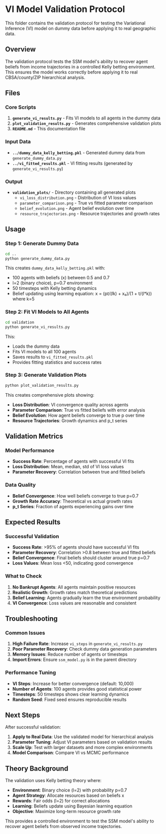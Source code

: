 # VI Model Validation Protocol

This folder contains the validation protocol for testing the Variational Inference (VI) model on dummy data before applying it to real geographic data.

## Overview

The validation protocol tests the SSM model's ability to recover agent beliefs from income trajectories in a controlled Kelly betting environment. This ensures the model works correctly before applying it to real CBSA/county/ZIP hierarchical analysis.

## Files

### Core Scripts

1. **`generate_vi_results.py`** - Fits VI models to all agents in the dummy data
2. **`plot_validation_results.py`** - Generates comprehensive validation plots
3. **`README.md`** - This documentation file

### Input Data

- **`../dummy_data_kelly_betting.pkl`** - Generated dummy data from `generate_dummy_data.py`
- **`../vi_fitted_results.pkl`** - VI fitting results (generated by `generate_vi_results.py`)

### Output

- **`validation_plots/`** - Directory containing all generated plots
  - `vi_loss_distribution.png` - Distribution of VI loss values
  - `parameter_comparison.png` - True vs fitted parameter comparison
  - `belief_evolution.png` - Agent belief evolution over time
  - `resource_trajectories.png` - Resource trajectories and growth rates

## Usage

### Step 1: Generate Dummy Data
```bash
cd ..
python generate_dummy_data.py
```

This creates `dummy_data_kelly_betting.pkl` with:
- 100 agents with beliefs (x) between 0.5 and 0.7
- l=2 (binary choice), p=0.7 environment
- 50 timesteps with Kelly betting dynamics
- Belief updating using learning equation: x = (p*t/(l*k) + x₀)/(1 + t/(l*k)) where k=5

### Step 2: Fit VI Models to All Agents
```bash
cd validation
python generate_vi_results.py
```

This:
- Loads the dummy data
- Fits VI models to all 100 agents
- Saves results to `vi_fitted_results.pkl`
- Provides fitting statistics and success rates

### Step 3: Generate Validation Plots
```bash
python plot_validation_results.py
```

This creates comprehensive plots showing:
- **Loss Distribution**: VI convergence quality across agents
- **Parameter Comparison**: True vs fitted beliefs with error analysis
- **Belief Evolution**: How agent beliefs converge to true p over time
- **Resource Trajectories**: Growth dynamics and p_t series

## Validation Metrics

### Model Performance
- **Success Rate**: Percentage of agents with successful VI fits
- **Loss Distribution**: Mean, median, std of VI loss values
- **Parameter Recovery**: Correlation between true and fitted beliefs

### Data Quality
- **Belief Convergence**: How well beliefs converge to true p=0.7
- **Growth Rate Accuracy**: Theoretical vs actual growth rates
- **p_t Series**: Fraction of agents experiencing gains over time

## Expected Results

### Successful Validation
- **Success Rate**: >95% of agents should have successful VI fits
- **Parameter Recovery**: Correlation >0.8 between true and fitted beliefs
- **Belief Convergence**: Final beliefs should cluster around true p=0.7
- **Loss Values**: Mean loss <50, indicating good convergence

### What to Check
1. **No Bankrupt Agents**: All agents maintain positive resources
2. **Realistic Growth**: Growth rates match theoretical predictions
3. **Belief Learning**: Agents gradually learn the true environment probability
4. **VI Convergence**: Loss values are reasonable and consistent

## Troubleshooting

### Common Issues
1. **High Failure Rate**: Increase `vi_steps` in `generate_vi_results.py`
2. **Poor Parameter Recovery**: Check dummy data generation parameters
3. **Memory Issues**: Reduce number of agents or timesteps
4. **Import Errors**: Ensure `ssm_model.py` is in the parent directory

### Performance Tuning
- **VI Steps**: Increase for better convergence (default: 10,000)
- **Number of Agents**: 100 agents provides good statistical power
- **Timesteps**: 50 timesteps shows clear learning dynamics
- **Random Seed**: Fixed seed ensures reproducible results

## Next Steps

After successful validation:
1. **Apply to Real Data**: Use the validated model for hierarchical analysis
2. **Parameter Tuning**: Adjust VI parameters based on validation results
3. **Scale Up**: Test with larger datasets and more complex environments
4. **Model Comparison**: Compare VI vs MCMC performance

## Theory Background

The validation uses Kelly betting theory where:
- **Environment**: Binary choice (l=2) with probability p=0.7
- **Agent Strategy**: Allocate resources based on beliefs x
- **Rewards**: Fair odds (l=2) for correct allocations
- **Learning**: Beliefs update using Bayesian learning equation
- **Objective**: Maximize long-term resource growth rate

This provides a controlled environment to test the SSM model's ability to recover agent beliefs from observed income trajectories. 